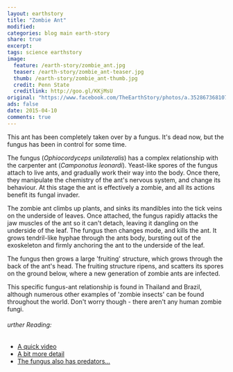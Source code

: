 ```yaml
---
layout: earthstory
title: "Zombie Ant"
modified:
categories: blog main earth-story
share: true
excerpt:
tags: science earthstory
image:
  feature: /earth-story/zombie_ant.jpg
  teaser: /earth-story/zombie_ant-teaser.jpg
  thumb: /earth-story/zombie_ant-thumb.jpg
  credit: Penn State
  creditlink: http://goo.gl/KKjMsU
original: "https://www.facebook.com/TheEarthStory/photos/a.352867368107647.80532.352857924775258/859055307488848/?type=1"
ads: false
date: 2015-04-10
comments: true
---
```


This ant has been completely taken over by a fungus. It's dead now, but the fungus has been in control for some time.

The fungus (*Ophiocordyceps unilateralis*) has a complex relationship with the carpenter ant (*Camponotus leonardi*). Yeast-like spores of the fungus attach to live ants, and gradually work their way into the body. Once there, they manipulate the chemistry of the ant's nervous system, and change its behaviour. At this stage the ant is effectively a zombie, and all its actions benefit its fungal invader.

The zombie ant climbs up plants, and sinks its mandibles into the tick veins on the underside of leaves. Once attached, the fungus rapidly attacks the jaw muscles of the ant so it can't detach, leaving it dangling on the underside of the leaf. The fungus then changes mode, and kills the ant. It grows tendril-like hyphae through the ants body, bursting out of the exoskeleton and firmly anchoring the ant to the underside of the leaf.

The fungus then grows a large 'fruiting' structure, which grows through the back of the ant's head. The fruiting structure ripens, and scatters its spores on the ground below, where a new generation of zombie ants are infected.

This specific fungus-ant relationship is found in Thailand and Brazil, although numerous other examples of 'zombie insects' can be found throughout the world. Don't worry though - there aren't any human zombie fungi.

###### urther Reading:
* [A quick video](http://goo.gl/OObekX)
* [A bit more detail](http://goo.gl/PR3hWm)
* [The fungus also has predators...](http://goo.gl/z78gP)
